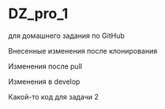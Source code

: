 # DZ_pro_1
для домашнего задания по GitHub

Внесенные изменения после клонирования

Изменения после pull

Изменения в develop

Какой-то код для задачи 2